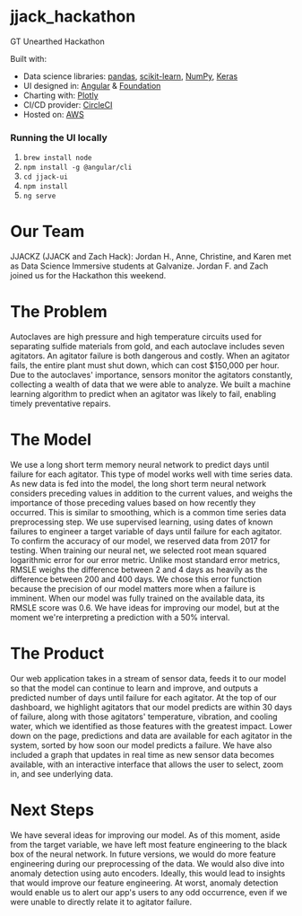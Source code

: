 # jjack_hackathon
GT Unearthed Hackathon

Built with:
- Data science libraries: [pandas](http://pandas.pydata.org/),
 [scikit-learn](http://scikit-learn.org/),
 [NumPy](http://www.numpy.org/),
 [Keras](https://keras.io/)
- UI designed in: [Angular](https://angular.io/) & [Foundation](https://foundation.zurb.com/)
- Charting with: [Plotly](https://plot.ly/)
- CI/CD provider: [CircleCI](https://circleci.com/)
- Hosted on: [AWS](https://aws.amazon.com/)

### Running the UI locally
1. `brew install node`
1. `npm install -g @angular/cli`
1. `cd jjack-ui`
1. `npm install`
1. `ng serve`

# Our Team
JJACKZ (JJACK and Zach Hack):  Jordan H., Anne, Christine, and Karen met as Data Science Immersive students at Galvanize.  Jordan F. and Zach joined us for the Hackathon this weekend.

# The Problem
Autoclaves are high pressure and high temperature circuits used for separating sulfide materials from gold, and each autoclave includes seven agitators.  An agitator failure is both dangerous and costly.  When an agitator fails, the entire plant must shut down, which can cost $150,000 per hour.  Due to the autoclaves' importance, sensors monitor the agitators constantly, collecting a wealth of data that we were able to analyze.  We built a machine learning algorithm to predict when an agitator was likely to fail, enabling timely preventative repairs.

# The Model
We use a long short term memory neural network to predict days until failure for each agitator.  This type of model works well with time series data.  As new data is fed into the model, the long short term neural network considers preceding values in addition to the current values, and weighs the importance of those preceding values based on how recently they occurred.  This is similar to smoothing, which is a common time series data preprocessing step.  We use supervised learning, using dates of known failures to engineer a target variable of days until failure for each agitator.  To confirm the accuracy of our model, we reserved data from 2017 for testing.  When training our neural net, we selected root mean squared logarithmic error for our error metric.  Unlike most standard error metrics, RMSLE weighs the difference between 2 and 4 days as heavily as the difference between 200 and 400 days.  We chose this error function because the precision of our model matters more when a failure is imminent.  When our model was fully trained on the available data, its RMSLE score was 0.6.  We have ideas for improving our model, but at the moment we're interpreting a prediction with a 50% interval.

# The Product
Our web application takes in a stream of sensor data, feeds it to our model so that the model can continue to learn and improve, and outputs a predicted number of days until failure for each agitator.  At the top of our dashboard, we highlight agitators that our model predicts are within 30 days of failure, along with those agitators' temperature, vibration, and cooling water, which we identified as those features with the greatest impact.  Lower down on the page, predictions and data are available for each agitator in the system, sorted by how soon our model predicts a failure.  We have also included a graph that updates in real time as new sensor data becomes available, with an interactive interface that allows the user to select, zoom in, and see underlying data.

# Next Steps
We have several ideas for improving our model.  As of this moment, aside from the target variable, we have left most feature engineering to the black box of the neural network.  In future versions, we would do more feature engineering during our preprocessing of the data.  We would also dive into anomaly detection using auto encoders.  Ideally, this would lead to insights that would improve our feature engineering.  At worst, anomaly detection would enable us to alert our app's users to any odd occurrence, even if we were unable to directly relate it to agitator failure.

